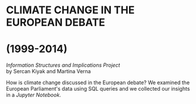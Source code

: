 # CLIMATE CHANGE IN THE EUROPEAN DEBATE
# (1999-2014)
_Information Structures and Implications Project_ <br>
by Sercan Kiyak and Martina Verna


How is climate change discussed in the European debate?
We examined the European Parliament's data using SQL queries and we collected our insights in a *Jupyter Notebook*.
